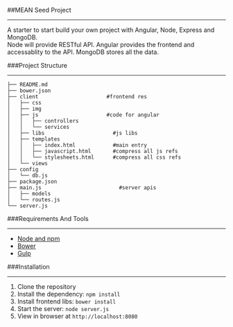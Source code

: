 ##MEAN Seed Project
***
A starter to start build your own project with Angular, Node, Express and MongoDB.  
Node will provide RESTful API. Angular provides the frontend and accessablity to the API. MongoDB stores all the data.
   
###Project Structure
***

```
├── README.md
├── bower.json  					
├── client						#frontend res
│   ├── css		
│   ├── img
│   ├── js 						#code for angular
│   │   ├── controllers
│   │   └── services
│   ├── libs                      #js libs 
│   ├── templates
│   │   ├── index.html            #main entry
│   │   ├── javascript.html       #compress all js refs
│   │   └── stylesheets.html      #compress all css refs
│   └── views
├── config                       
│   └── db.js
├── package.json
├── main.js  						#server apis
│   ├── models
│   └── routes.js
└── server.js
```
  
###Requirements And Tools
***
* [Node and npm](http://nodejs.org/)
* [Bower](http://bower.io/)
* [Gulp](http://www.gulpjs.com.cn/)

###Installation
***
1. Clone the repository
2. Install the dependency: `npm install`
3. Install frontend libs: `bower install`
4. Start the server: `node server.js`
5. View in browser at `http://localhost:8080`

